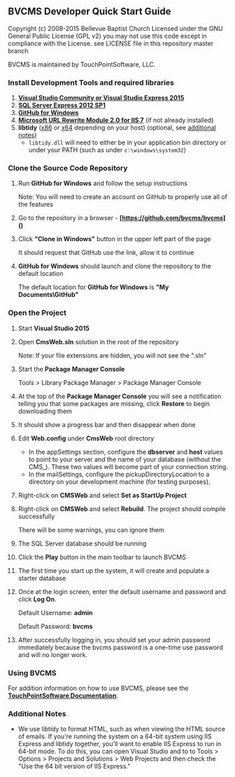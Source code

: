 <!--- HTML Links --->
[GHW]: http://windows.github.com/ "GitHub for Windows"
[DOC]: http://docs.touchpointsoftware.com "TouchPointSoftware User Documentation"
[IDE]: http://www.visualstudio.com/en-us/downloads/
[SQL]: http://msdn.microsoft.com/en-us/evalcenter/hh230763.aspx
[WEB]: http://visualstudiogallery.msdn.microsoft.com/56633663-6799-41d7-9df7-0f2a504ca361
[RWM]: http://www.microsoft.com/en-us/download/details.aspx?id=7435
[libtidy32]: http://wemakeapps.net/downloads/TidyManaged/libtidy.dll.Win32.zip
[libtidy64]: http://wemakeapps.net/downloads/TidyManaged/libtidy.dll.Win64.zip

BVCMS Developer Quick Start Guide
---

Copyright (c) 2008-2015 Bellevue Baptist Church 
Licensed under the GNU General Public License (GPL v2)
you may not use this code except in compliance with the License.
see LICENSE file in this repository master branch

BVCMS is maintained by TouchPointSoftware, LLC.

### Install Development Tools and required libraries

1. **[Visual Studio Community or Visual Studio Express 2015][IDE]**
1. **[SQL Server Express 2012 SP1][SQL]**
1. **[GitHub for Windows][GHW]**
1. **[Microsoft URL Rewrite Module 2.0 for IIS 7][RWM]** (if not already installed)
1. **libtidy** ([x86][libtidy32] or [x64][libtidy64] depending on your host) (optional, see [additional notes](#additional-notes))
	* `libtidy.dll` will need to either be in your application bin directory or under your PATH (such as under `c:\windows\system32`)

### Clone the Source Code Repository

1. Run **GitHub for Windows** and follow the setup instructions

	Note: You will need to create an account on GitHub to properly use all of the features

1. Go to the repository in a browser - **[https://github.com/bvcms/bvcms]()**

1. Click **"Clone in Windows"** button in the upper left part of the page

	It should request that GitHub use the link, allow it to continue

1. **GitHub for Windows** should launch and clone the repository to the default location

	The default location for **GitHub for Windows** is **"My Documents\\GitHub"**

### Open the Project

1. Start **Visual Studio 2015**

1. Open **CmsWeb.sln** solution in the root of the repository

	Note: If your file extensions are hidden, you will not see the ".sln"

1. Start the **Package Manager Console**

	Tools > Library Package Manager > Package Manager Console

1. At the top of the **Package Manager Console** you will see a notification telling you that some packages are missing, click **Restore** to begin downloading them

1. It should show a progress bar and then disappear when done

1. Edit **Web.config** under **CmsWeb** root directory

	- In the appSettings section, configure the **dbserver** and **host** values to point to your server and the name of your database (without the CMS_). These two values will become part of your connection string.
	- In the mailSettings, configure the pickupDirectoryLocation to a directory on your development machine (for testing purposes).

1. Right-click on **CMSWeb** and select **Set as StartUp Project**

1. Right-click on **CMSWeb** and select **Rebuild**. The project should compile successfully

	There will be some warnings, you can ignore them

1. The SQL Server database should be running

1. Click the **Play** button in the main toolbar to launch BVCMS

1. The first time you start up the system, it will create and populate a starter database

1. Once at the login screen, enter the default username and password and click **Log On**.

	Default Username: **admin**
	
	Default Password: **bvcms**

1. After successfully logging in, you should set your admin password immediately because the bvcms password is a one-time use password and will no longer work.

### Using BVCMS

For addition information on how to use BVCMS, please see the **[TouchPointSoftware Documentation][DOC]**.

### Additional Notes

* We use libtidy to format HTML, such as when viewing the HTML source of emails. If you're running the system on a 64-bit system using IIS Express and libtidy together, you'll want to enable IIS Express to run in 64-bit mode. To do this, you can open Visual Studio and to to Tools > Options > Projects and Solutions > Web Projects and then check the "Use the 64 bit version of IIS Express."